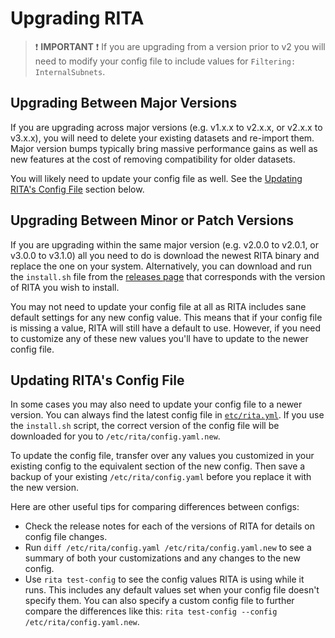 # Upgrading RITA

> :exclamation: **IMPORTANT** :exclamation:
> If you are upgrading from a version prior to v2 you will need to modify your config file to include values for `Filtering: InternalSubnets`.

## Upgrading Between Major Versions

If you are upgrading across major versions (e.g. v1.x.x to v2.x.x, or v2.x.x to v3.x.x), you will need to delete your existing datasets and re-import them. Major version bumps typically bring massive performance gains as well as new features at the cost of removing compatibility for older datasets.

You will likely need to update your config file as well. See the [Updating RITA's Config File](#updating-ritas-config-file) section below.

## Upgrading Between Minor or Patch Versions

If you are upgrading within the same major version (e.g. v2.0.0 to v2.0.1, or v3.0.0 to v3.1.0) all you need to do is download the newest RITA binary and replace the one on your system. Alternatively, you can download and run the `install.sh` file from the [releases page](https://github.com/activecm/rita-legacy/releases) that corresponds with the version of RITA you wish to install.

You may not need to update your config file at all as RITA includes sane default settings for any new config value. This means that if your config file is missing a value, RITA will still have a default to use. However, if you need to customize any of these new values you'll have to update to the newer config file.

## Updating RITA's Config File

In some cases you may also need to update your config file to a newer version. You can always find the latest config file in [`etc/rita.yml`](https://github.com/activecm/rita-legacy/blob/master/etc/rita.yaml). If you use the `install.sh` script, the correct version of the config file will be downloaded for you to `/etc/rita/config.yaml.new`.

To update the config file, transfer over any values you customized in your existing config to the equivalent section of the new config. Then save a backup of your existing `/etc/rita/config.yaml` before you replace it with the new version.

Here are other useful tips for comparing differences between configs:
* Check the release notes for each of the versions of RITA for details on config file changes.
* Run `diff /etc/rita/config.yaml /etc/rita/config.yaml.new` to see a summary of both your customizations and any changes to the new config.
* Use `rita test-config` to see the config values RITA is using while it runs. This includes any default values set when your config file doesn't specify them. You can also specify a custom config file to further compare the differences like this: `rita test-config --config /etc/rita/config.yaml.new`. 